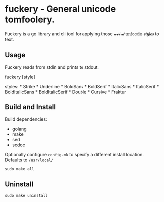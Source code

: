 # fuckery - General unicode tomfoolery.

Fuckery is a go library and cli tool for applying those 𝓌ℯ𝒾𝓇𝒹 𝕦𝕟𝕚𝕔𝕠𝕕𝕖 𝒔𝒕𝒚𝒍𝒆𝒔 to
text.

## Usage

Fuckery reads from stdin and prints to stdout.

fuckery [style]

styles:
	* Strike
	* Underline
	* BoldSans
	* BoldSerif
	* ItalicSans
	* ItalicSerif
	* BoldItalicSans
	* BoldItalicSerif
	* Double
	* Cursive
	* Fraktur

## Build and Install

Build dependencies:  
 * golang
 * make
 * sed
 * scdoc

Optionally configure `config.mk` to specify a different install location.  
Defaults to `/usr/local/`

`sudo make all`

## Uninstall

`sudo make uninstall`

